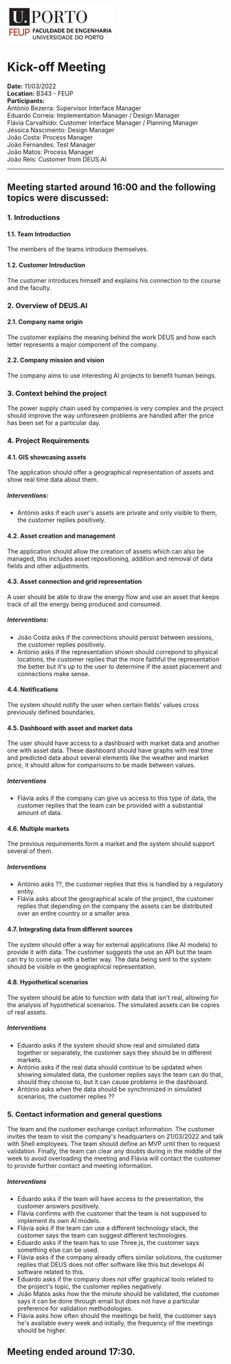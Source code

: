
![feup logo](./images/feup_logo.jpg)
# Kick-off Meeting
**Date:** 11/03/2022\
**Location:** B343 - FEUP\
**Participants:**\
António Bezerra: Supervisor Interface Manager\
Eduardo Correia: Implementation Manager / Design Manager\
Flávia Carvalhido: Customer Interface Manager / Planning Manager\
Jéssica Nascimento: Design Manager\
João Costa: Process Manager\
João Fernandes: Test Manager\
João Matos: Process Manager\
João Reis: Customer from DEUS.AI
___
## Meeting started around 16:00 and the following topics were discussed:
### **1. Introductions**
#### 1.1. Team Introduction
The members of the teams introduce themselves.
#### 1.2. Customer Introduction
The customer introduces himself and explains his connection to the course and the faculty.
### **2. Overview of DEUS.AI**
#### 2.1. Company name origin
The customer explains the meaning behind the work DEUS and how each letter represents a major component of the company.
#### 2.2. Company mission and vision
The company aims to use interesting AI projects to benefit human beings.
### **3. Context behind the project**
The power supply chain used by companies is very complex and the project should improve the way unforeseen problems are handled after the price has been set for a particular day.
### **4. Project Requirements**
#### 4.1. GIS showcasing assets
The application should offer a geographical representation of assets and show real time data about them.
##### Interventions:
- António asks if each user's assets are private and only visible to them, the customer replies positively.
#### 4.2. Asset creation and management
The application should allow the creation of assets which can also be managed, this includes asset repositioning, addition and removal of data fields and other adjustments.
#### 4.3. Asset connection and grid representation
A user should be able to draw the energy flow and use an asset that keeps track of all the energy being produced and consumed.
##### Interventions:
- João Costa asks if the connections should persist between sessions, the customer replies positively.
- António asks if the representation shown should correpond to physical locations, the customer replies that the more faithful the representation the better but it's up to the user to determine if the asset placement and connections make sense. 
#### 4.4. Notifications
The system should notify the user when certain fields' values cross previously defined boundaries.
#### 4.5. Dashboard with asset and market data
The user should have access to a dashboard with market data and another one with asset data. These dashboard should have graphs with real time and predicted data about several elements like the weather and market price, it should allow for comparisons to be made between values.
##### Interventions
- Flávia asks if the company can give us access to this type of data, the customer replies that the team can be provided with a substantial amount of data.
#### 4.6. Multiple markets
The previous requirements form a market and the system should support several of them.
##### Interventions
- António asks ??, the customer replies that this is handled by a regulatory entity.
- Flávia asks about the geographical scale of the project, the customer replies that depending on the company the assets can be distributed over an entire country or a smaller area.
#### 4.7. Integrating data from different sources
The system should offer a way for external applications (like AI models) to provide it with data. The customer suggests the use an API but the team can try to come up with a better way. The data being sent to the system should be visible in the geographical representation.
#### 4.8. Hypothetical scenarios
The system should be able to function with data that isn't real, allowing for the analysis of hypothetical scenarios. The simulated assets can be copies of real assets.
##### Interventions
- Eduardo asks if the system should show real and simulated data together or separately, the customer says they should be in different markets.
- António asks if the real data should continue to be updated when showing simulated data, the customer replies says the team can do that, should they choose to, but it can cause problems in the dashboard.
- António asks when the data should be synchronized in simulated scenarios, the customer replies ??
### **5. Contact information and general questions**
The team and the customer exchange contact information. The customer invites the team to visit the company's headquarters on 21/03/2022 and talk with Shell employees. The team should define an MVP until then to request validation. Finally, the team can clear any doubts during in the middle of the week to avoid overloading the meeting and Flávia will contact the customer to provide further contact and meeting information.
##### Interventions
- Eduardo asks if the team will have access to the presentation, the customer answers positively.
- Flávia confirms with the customer that the team is not supposed to implement its own AI models.
- Flávia asks if the team can use a different technology stack, the customer says the team can suggest different technologies.
- Eduardo asks if the team has to use Three.js, the customer says something else can be used.
- Flávia asks if the company already offers similar solutions, the customer replies that DEUS does not offer software like this but develops AI software related to this.
- Eduardo asks if the company does not offer graphical tools related to the project's topic, the customer replies negatively.
- João Matos asks how the the minute should be validated, the customer says it can be done through email but does not have a particular preference for validation methodologies.
- Flávia asks how often should the meetings be held, the customer says he's available every week and initially, the frequency of the meetings should be higher.

## Meeting ended around 17:30.